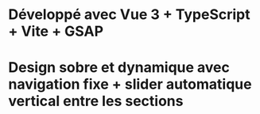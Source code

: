 # Développé avec Vue 3 + TypeScript + Vite + GSAP

# Design sobre et dynamique avec navigation fixe + slider automatique vertical entre les sections
